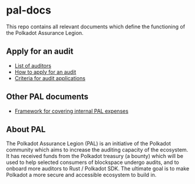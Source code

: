 # pal-docs
This repo contains all relevant documents which define the functioning of the Polkadot Assurance Legion.

## Apply for an audit
* [List of auditors](/auditors.md)
* [How to apply for an audit](/applications_howto.md)
* [Criteria for audit applications](/applications_criteria.md)

## Other PAL documents
* [Framework for covering internal PAL expenses](/curators_expenses.md)

## About PAL
The Polkadot Assurance Legion (PAL) is an initiative of the Polkadot community which aims to increase the auditing capacity of the ecosystem. It has received funds from the Polkadot treasury (a bounty) which will be used to help selected consumers of blockspace undergo audits, and to onboard more auditors to Rust / Polkadot SDK. The ultimate goal is to make Polkadot a more secure and accessible ecosystem to build in.
